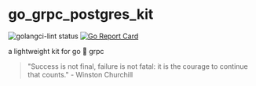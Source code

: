# go_grpc_postgres_kit

![golangci-lint status](https://github.com/103cuong/go_grpc_postgres_kit/workflows/golangci-lint/badge.svg)
[![Go Report Card](https://goreportcard.com/badge/github.com/103cuong/go_grpc_postgres_kit)](https://goreportcard.com/report/github.com/103cuong/go_grpc_postgres_kit)

a lightweight kit for go 💅 grpc


<!-- INSPIRATIONAL_QUOTE_START -->
> "Success is not final, failure is not fatal: it is the courage to continue that counts." - Winston Churchill
<!-- INSPIRATIONAL_QUOTE_END -->
